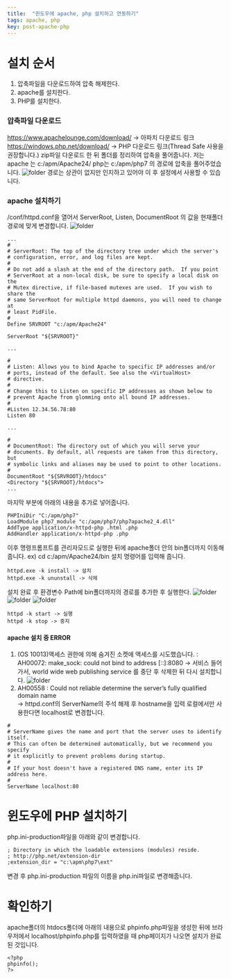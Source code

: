 ```yaml
---
title:  "윈도우에 apache, php 설치하고 연동하기"
tags: apache, php
key: post-apache-php
---
```

# 설치 순서
1. 압축파일을 다운로드하여 압축 해제한다.
2. apache를 설치한다.
3. PHP를 설치한다.

### 압축파일 다운로드

https://www.apachelounge.com/download/ -> 아파치 다운로드 링크
https://windows.php.net/download/      -> PHP 다운로드 링크(Thread Safe 사용을 권장합니다.)
zip파일 다운로드 한 뒤 폴더를 정리하여 압축을 풀어줍니다.
저는 apache 는 c:/apm/Apache24/ php는 c:/apm/php7 의 경로에 압축을 풀어주었습니다.
![folder](https://drive.google.com/uc?id=1y-8CRZBs1WykZmvECSApvZ_6eN999qsl)
경로는 상관이 없지만 인지하고 있어야 이 후 설정에서 사용할 수 있습니다.

### apache 설치하기
/conf/httpd.conf을 열어서
ServerRoot, Listen, DocumentRoot 의 값을 현재폴더 경로에 맞게 변경합니다.
![folder](https://drive.google.com/uc?id=1EupD_UpqF_MObawSjplvCaUYKv3dyMbG)

```linux
...
#
# ServerRoot: The top of the directory tree under which the server's
# configuration, error, and log files are kept.
#
# Do not add a slash at the end of the directory path.  If you point
# ServerRoot at a non-local disk, be sure to specify a local disk on the
# Mutex directive, if file-based mutexes are used.  If you wish to share the
# same ServerRoot for multiple httpd daemons, you will need to change at
# least PidFile.
#
Define SRVROOT "c:/apm/Apache24"

ServerRoot "${SRVROOT}"

...

#
# Listen: Allows you to bind Apache to specific IP addresses and/or
# ports, instead of the default. See also the <VirtualHost>
# directive.
#
# Change this to Listen on specific IP addresses as shown below to 
# prevent Apache from glomming onto all bound IP addresses.
#
#Listen 12.34.56.78:80
Listen 80

...

#
# DocumentRoot: The directory out of which you will serve your
# documents. By default, all requests are taken from this directory, but
# symbolic links and aliases may be used to point to other locations.
#
DocumentRoot "${SRVROOT}/htdocs"
<Directory "${SRVROOT}/htdocs">
...
```

마지막 부분에 아래의 내용을 추가로 넣어줍니다.
```linux
PHPIniDir "C:/apm/php7"
LoadModule php7_module "c:/apm/php7/php7apache2_4.dll"
AddType application/x-httpd-php .html .php
AddHandler application/x-httpd-php .php
```

이후 명령프롬프트를 관리자모드로 실행한 뒤에 apache폴더 안의 bin폴더까지 이동해줍니다. ex) cd c:/apm/Apache24/bin
설치 명령어를 입력해 줍니다.
```linux
httpd.exe -k install -> 설치
httpd.exe -k ununstall -> 삭제
```
설치 완료 후 환경변수 Path에 bin폴더까지의 경로를 추가한 후 실행한다.
![folder](https://drive.google.com/uc?id=1D-uRDTdHad4gEVDTm5fgOx1PPaCOMf5M)
![folder](https://drive.google.com/uc?id=1O9bmuQAbvOmA9Z3ig1FxE76GheqT6GLB)
![folder](https://drive.google.com/uc?id=1mX29h9eAp79IHEaKyADSuDr-6Z4-dupQ)

```linux
httpd -k start -> 실행
httpd -k stop -> 중지
```

#### apache 설치 중 ERROR 
1. (OS 10013)액세스 권한에 의해 숨겨진 소켓에 액세스를 시도했습니다.  : AH00072: make_sock: could not bind to address [::]:8080
   -> 서비스 들어가서, world wide web publishing service 를 중단 후 삭제한 뒤 다시 설치합니다.
![folder](https://drive.google.com/uc?id=1QJF8JG2GMe_7Q5EMtp3PfNbrC2pnx7TA)
2. AH00558 : Could not reliable determine the server’s fully qualified domain name   
   -> httpd.conf의 ServerName의 주석 해제 후 hostname을 입력 로컬에서만 사용한다면 localhost로 변경합니다.
```linux
#
# ServerName gives the name and port that the server uses to identify itself.
# This can often be determined automatically, but we recommend you specify
# it explicitly to prevent problems during startup.
#
# If your host doesn't have a registered DNS name, enter its IP address here.
#
ServerName localhost:80
```

# 윈도우에 PHP 설치하기


php.ini-production파일을 아래와 같이 변경합니다.
```linux
; Directory in which the loadable extensions (modules) reside.
; http://php.net/extension-dir
;extension_dir = "c:\apm\php7\ext"
```
변경 후 php.ini-production 파일의 이름을 php.ini파일로 변경해줍니다.

# 확인하기
apache폴더의 htdocs폴더에 아래의 내용으로 phpinfo.php파일을 생성한 뒤에
브라우저에서 localhost/phpinfo.php를 입력하였을 때 php페이지가 나오면 설치가 완료된 것입니다.
```linux
<?php 
phpinfo(); 
?>
```